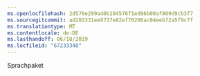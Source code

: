 ```yaml
---
ms.openlocfilehash: 2d576e299a40b204576f1ed96b00af809d9cb3f7
ms.sourcegitcommit: ad203331ee9737e82ef70206ac04eeb72a5f9c7f
ms.translationtype: MT
ms.contentlocale: de-DE
ms.lasthandoff: 06/18/2019
ms.locfileid: "67233340"
---
```

Sprachpaket